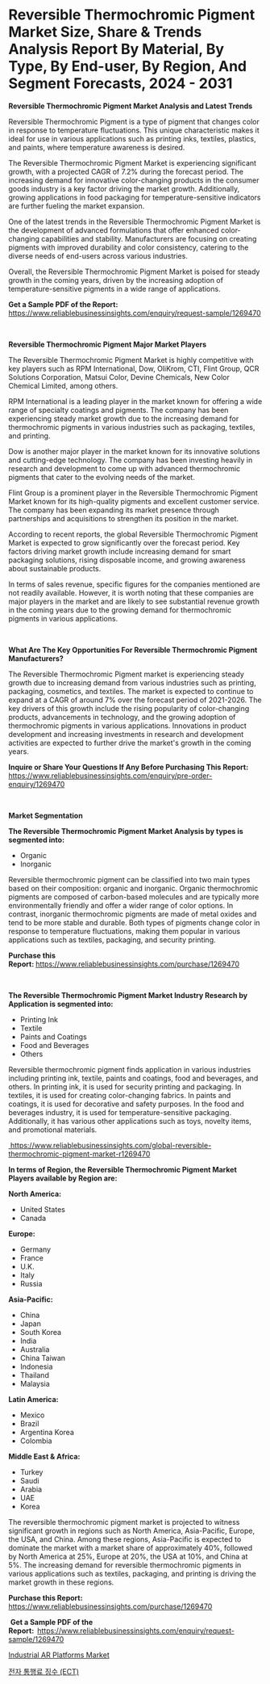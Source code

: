 <p><h1>Reversible Thermochromic Pigment Market Size, Share & Trends Analysis Report By Material, By Type, By End-user, By Region, And Segment Forecasts, 2024 - 2031</h1></p><p><strong>Reversible Thermochromic Pigment Market Analysis and Latest Trends</strong></p>
<p><p>Reversible Thermochromic Pigment is a type of pigment that changes color in response to temperature fluctuations. This unique characteristic makes it ideal for use in various applications such as printing inks, textiles, plastics, and paints, where temperature awareness is desired.</p><p>The Reversible Thermochromic Pigment Market is experiencing significant growth, with a projected CAGR of 7.2% during the forecast period. The increasing demand for innovative color-changing products in the consumer goods industry is a key factor driving the market growth. Additionally, growing applications in food packaging for temperature-sensitive indicators are further fueling the market expansion.</p><p>One of the latest trends in the Reversible Thermochromic Pigment Market is the development of advanced formulations that offer enhanced color-changing capabilities and stability. Manufacturers are focusing on creating pigments with improved durability and color consistency, catering to the diverse needs of end-users across various industries.</p><p>Overall, the Reversible Thermochromic Pigment Market is poised for steady growth in the coming years, driven by the increasing adoption of temperature-sensitive pigments in a wide range of applications.</p></p>
<p><strong>Get a Sample PDF of the Report:&nbsp;</strong> <a href="https://www.reliablebusinessinsights.com/enquiry/request-sample/1269470">https://www.reliablebusinessinsights.com/enquiry/request-sample/1269470</a></p>
<p>&nbsp;</p>
<p><strong>Reversible Thermochromic Pigment Major Market Players</strong></p>
<p><p>The Reversible Thermochromic Pigment Market is highly competitive with key players such as RPM International, Dow, OliKrom, CTI, Flint Group, QCR Solutions Corporation, Matsui Color, Devine Chemicals, New Color Chemical Limited, among others.</p><p>RPM International is a leading player in the market known for offering a wide range of specialty coatings and pigments. The company has been experiencing steady market growth due to the increasing demand for thermochromic pigments in various industries such as packaging, textiles, and printing.</p><p>Dow is another major player in the market known for its innovative solutions and cutting-edge technology. The company has been investing heavily in research and development to come up with advanced thermochromic pigments that cater to the evolving needs of the market.</p><p>Flint Group is a prominent player in the Reversible Thermochromic Pigment Market known for its high-quality pigments and excellent customer service. The company has been expanding its market presence through partnerships and acquisitions to strengthen its position in the market.</p><p>According to recent reports, the global Reversible Thermochromic Pigment Market is expected to grow significantly over the forecast period. Key factors driving market growth include increasing demand for smart packaging solutions, rising disposable income, and growing awareness about sustainable products.</p><p>In terms of sales revenue, specific figures for the companies mentioned are not readily available. However, it is worth noting that these companies are major players in the market and are likely to see substantial revenue growth in the coming years due to the growing demand for thermochromic pigments in various applications.</p></p>
<p>&nbsp;</p>
<p><strong>What Are The Key Opportunities For Reversible Thermochromic Pigment Manufacturers?</strong></p>
<p><p>The Reversible Thermochromic Pigment market is experiencing steady growth due to increasing demand from various industries such as printing, packaging, cosmetics, and textiles. The market is expected to continue to expand at a CAGR of around 7% over the forecast period of 2021-2026. The key drivers of this growth include the rising popularity of color-changing products, advancements in technology, and the growing adoption of thermochromic pigments in various applications. Innovations in product development and increasing investments in research and development activities are expected to further drive the market's growth in the coming years.</p></p>
<p><strong>Inquire or Share Your Questions If Any Before Purchasing This Report:</strong> <a href="https://www.reliablebusinessinsights.com/enquiry/pre-order-enquiry/1269470">https://www.reliablebusinessinsights.com/enquiry/pre-order-enquiry/1269470</a></p>
<p>&nbsp;</p>
<p><strong>Market Segmentation</strong></p>
<p><strong>The Reversible Thermochromic Pigment Market Analysis by types is segmented into:</strong></p>
<p><ul><li>Organic</li><li>Inorganic</li></ul></p>
<p><p>Reversible thermochromic pigment can be classified into two main types based on their composition: organic and inorganic. Organic thermochromic pigments are composed of carbon-based molecules and are typically more environmentally friendly and offer a wider range of color options. In contrast, inorganic thermochromic pigments are made of metal oxides and tend to be more stable and durable. Both types of pigments change color in response to temperature fluctuations, making them popular in various applications such as textiles, packaging, and security printing.</p></p>
<p><strong>Purchase this Report:&nbsp;</strong><a href="https://www.reliablebusinessinsights.com/purchase/1269470">https://www.reliablebusinessinsights.com/purchase/1269470</a></p>
<p>&nbsp;</p>
<p><strong>The Reversible Thermochromic Pigment Market Industry Research by Application is segmented into:</strong></p>
<p><ul><li>Printing Ink</li><li>Textile</li><li>Paints and Coatings</li><li>Food and Beverages</li><li>Others</li></ul></p>
<p><p>Reversible thermochromic pigment finds application in various industries including printing ink, textile, paints and coatings, food and beverages, and others. In printing ink, it is used for security printing and packaging. In textiles, it is used for creating color-changing fabrics. In paints and coatings, it is used for decorative and safety purposes. In the food and beverages industry, it is used for temperature-sensitive packaging. Additionally, it has various other applications such as toys, novelty items, and promotional materials.</p></p>
<p><a href="https://www.reliablebusinessinsights.com/global-reversible-thermochromic-pigment-market-r1269470">&nbsp;https://www.reliablebusinessinsights.com/global-reversible-thermochromic-pigment-market-r1269470</a></p>
<p><strong>In terms of Region, the Reversible Thermochromic Pigment Market Players available by Region are:</strong></p>
<p>
    <p> <strong> North America: </strong>
        <ul>
            <li>United States</li>
            <li>Canada</li>
        </ul>
        </p> 
    <p> <strong> Europe: </strong>
        <ul>
            <li>Germany</li>
            <li>France</li>
            <li>U.K.</li>
            <li>Italy</li>
            <li>Russia</li>
        </ul>
        </p> 
    <p> <strong> Asia-Pacific: </strong>
        <ul>
            <li>China</li>
            <li>Japan</li>
            <li>South Korea</li>
            <li>India</li>
            <li>Australia</li>
            <li>China Taiwan</li>
            <li>Indonesia</li>
            <li>Thailand</li>
            <li>Malaysia</li>
        </ul>
        </p> 
    <p> <strong> Latin America: </strong>
        <ul>
            <li>Mexico</li>
            <li>Brazil</li>
            <li>Argentina Korea</li>
            <li>Colombia</li>
        </ul>
        </p> 
    <p> <strong> Middle East & Africa: </strong>
        <ul>
            <li>Turkey</li>
            <li>Saudi</li>
            <li>Arabia</li>
            <li>UAE</li>
            <li>Korea</li>
        </ul>
    </p>
    </p>
<p><p>The reversible thermochromic pigment market is projected to witness significant growth in regions such as North America, Asia-Pacific, Europe, the USA, and China. Among these regions, Asia-Pacific is expected to dominate the market with a market share of approximately 40%, followed by North America at 25%, Europe at 20%, the USA at 10%, and China at 5%. The increasing demand for reversible thermochromic pigments in various applications such as textiles, packaging, and printing is driving the market growth in these regions.</p></p>
<p><strong>Purchase this Report: </strong><a href="https://www.reliablebusinessinsights.com/purchase/1269470">https://www.reliablebusinessinsights.com/purchase/1269470</a></p>
<p>&nbsp;<strong>Get a Sample PDF of the Report:&nbsp;&nbsp;</strong><a href="https://www.reliablebusinessinsights.com/enquiry/request-sample/1269470">https://www.reliablebusinessinsights.com/enquiry/request-sample/1269470</a></p>
<p><strong></strong></p>
<p><p><a href="https://view.publitas.com/reportprime-1/industrial-ar-platforms-market-outlook-industry-overview-and-forecast-2024-to-2031/">Industrial AR Platforms Market</a></p><p><a href="https://github.com/puputanisa684/Market-Research-Report-List-1/blob/main/644778291615.md">전자 통행료 징수 (ECT)</a></p></p>